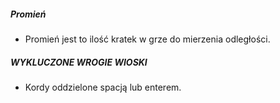 ##### Promień
* Promień jest to ilość kratek w grze do mierzenia odległości.

##### WYKLUCZONE WROGIE WIOSKI
* Kordy oddzielone spacją lub enterem.